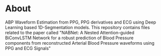 # About
ABP Waveform Estimation from PPG, PPG derivatives and ECG using Deep Learning based 1D-Segmentation models. This repository contains files related to the paper called "NABNet: A Nested Attention-guided BiConvLSTM Network for a robust prediction of Blood Pressure components from reconstructed Arterial Blood Pressure waveforms using PPG and ECG Signals"  

